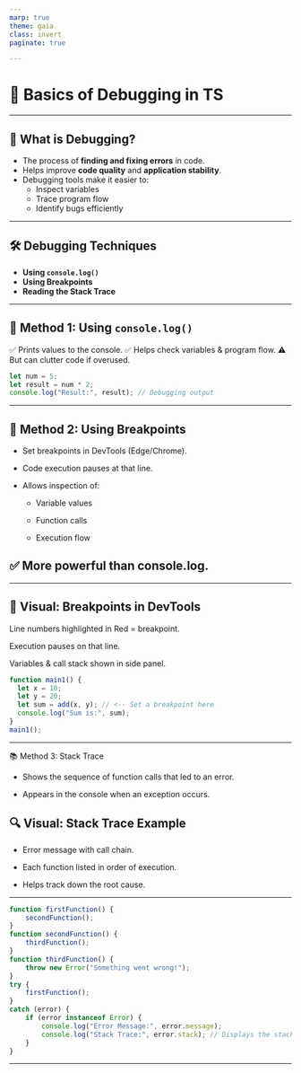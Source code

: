 ```yaml
---
marp: true
theme: gaia
class: invert
paginate: true

---
```

<!--_color: bwhitelack-->
<!--_backgroundColor: skyBlue-->
# <!--fit-->🐞 Basics of Debugging in TS

---

## 🎯 What is Debugging?

- The process of **finding and fixing errors** in code.  
- Helps improve **code quality** and **application stability**.  
- Debugging tools make it easier to:  
  - Inspect variables  
  - Trace program flow  
  - Identify bugs efficiently  

---

## 🛠️ Debugging Techniques

*  **Using `console.log()`**  
*  **Using Breakpoints**  
*  **Reading the Stack Trace**  

---

## 📝 Method 1: Using `console.log()`

✅ Prints values to the console.
✅ Helps check variables & program flow.
⚠️ But can clutter code if overused.

```Typescript
let num = 5;
let result = num * 2;
console.log("Result:", result); // Debugging output
```
---
## 📍 Method 2: Using Breakpoints

* Set breakpoints in DevTools (Edge/Chrome).

* Code execution pauses at that line.

* Allows inspection of:

  - Variable values

  - Function calls

  - Execution flow

## ✅ More powerful than console.log.
---
## 🔎 Visual: Breakpoints in DevTools

Line numbers highlighted in Red = breakpoint.

Execution pauses on that line.

Variables & call stack shown in side panel.

```Typescript
function main1() {
  let x = 10;
  let y = 20;
  let sum = add(x, y); // <-- Set a breakpoint here
  console.log("Sum is:", sum);
}
main1();
```

---
📚 Method 3: Stack Trace

* Shows the sequence of function calls that led to an error.

* Appears in the console when an exception occurs.

## 🔍 Visual: Stack Trace Example

* Error message with call chain.

* Each function listed in order of execution.

* Helps track down the root cause.
---


```Typescript
function firstFunction() {
    secondFunction();
}
function secondFunction() {
    thirdFunction();
}
function thirdFunction() {
    throw new Error("Something went wrong!");
}
try {
    firstFunction();
}
catch (error) {
    if (error instanceof Error) {
        console.log("Error Message:", error.message);
        console.log("Stack Trace:", error.stack); // Displays the stack trace
    }
}
```
---